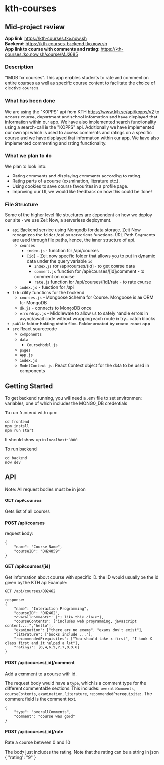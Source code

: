 # kth-courses
## Mid-project review
**App link**: https://kth-courses.tko.now.sh  
**Backend**: https://kth-courses-backend.tko.now.sh  
**App link to course with comments and rating**: https://kth-courses.tko.now.sh/course/MJ2685  

### Description 
“IMDB for courses”. This app enables students to rate and comment on entire courses as well as specific course content to facilitate the choice of elective courses.

### What has been done
We are using the "KOPPS" api from KTH https://www.kth.se/api/kopps/v2 to access course, department and school information and have displayed that information within our app. We have also implemented search functionality using a search-call in the "KOPPS" api. Additionally we have implemented our own api which is used to access comments and ratings on a specific course and we have displayed that information within our app. We have also implemented commenting and rating functionality.

### What we plan to do
We plan to look into: 
- Rating comments and displaying comments according to rating.
- Rating parts of a course (examination, literature etc.).
- Using cookies to save course favourites in a profile page.
- Improving our UI, we would like feedback on how this could be done!

### File Structure
Some of the higher level file structures are dependent on how we deploy our site - we use Zeit Now, a serverless deployment. 
- `api` Backend service using Mongodb for data storage. Zeit Now recognizes the folder /api as serverless functions. URL Path Segments are used through file paths, hence, the inner structure of api. 
    - `courses`
        - `index.js` - function for /api/courses
        - `[id]` - Zeit now specific folder that allows you to put in dynamic data under the query variable `id`
            - `index.js` for /api/courses/[id] - to get course data
            - `comment.js` function for /api/courses/[id]/comment - to comment on course
            - `rate.js` function for /api/courses/[id]/rate - to rate course
    - `index.js` - function for /api
- `lib` utility functions for the backend
    - `courses.js` - Mongoose Schema for Course. Mongoose is an ORM for MongoDB
    - `db.js` - connects to MongoDB once
    - `errorWrap.js` - Middleware to allow us to safely handle errors in async/await code without wrapping each route in try...catch blocks
- `public` folder holding static files. Folder created by create-react-app
- `src` React sourcecode
    - `components`
    - `data`
        - `CourseModel.js`
    - `pages`
    - `App.js`
    - `index.js`
    - `ModelContext.js`: React Context object for the data to be used in components

## Getting Started
To get backend running, you will need a .env file to set environment variables, one of which includes the MONGO_DB credentials

To run frontend with npm:
```
cd frontend
npm install
npm run start
```

It should show up in `localhost:3000`

To run backend
```
cd backend
now dev
```

## API
Note: All request bodies must be in json

#### GET /api/courses
Gets list of all courses


#### POST /api/courses
request body:
```
{
    "name": "Course Name",
    "courseID": "DH24859"
}
```

#### GET /api/courses/[id]
Get information about course with specific ID. the ID would usually be the id given by the KTH api
Example:
```
GET /api/courses/DD2462

response:
{
    "name": "Interaction Programming",
    "courseID": "DH2462",
    "overallComments": ["I like this class"],
    "courseContents": ["includes web programming, javascript content....","hello"],
    "examination": ["there are no exams", "exams don't exist"],
    "literature": ["books include ..."],
    "recommendedPrequisites": ["You should take x first", "I took X class first and it helped a lot"],
    "ratings": [8,4,6,9,7,7,8,8,6]
}
```

#### POST /api/courses/[id]/comment
Add a comment to a course with id.

The request body would have a `type`, which is a comment type for the different commentable sections. This includes: `overallComments`, `courseContents`, `examination`, `literature`, `recommendedPrerequisites`. The comment field is the comment text.
```
{
    "type": "overallComments",
    "comment": "course was good"
}
```


#### POST /api/courses/[id]/rate
Rate a course between 0 and 10

The body just includes the rating. Note that the rating can be a string in json
{
    "rating": "9"
}
